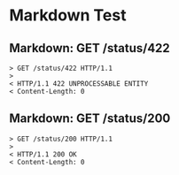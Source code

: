 # Markdown Test

## Markdown: GET /status/422 

```
> GET /status/422 HTTP/1.1
>
< HTTP/1.1 422 UNPROCESSABLE ENTITY
< Content-Length: 0
```

## Markdown: GET /status/200

```
> GET /status/200 HTTP/1.1
>
< HTTP/1.1 200 OK
< Content-Length: 0
```
